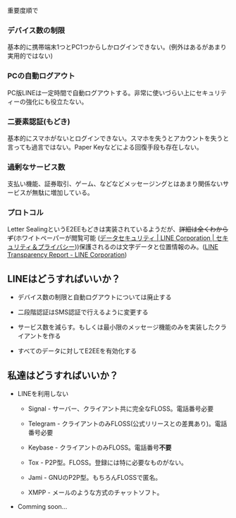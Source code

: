 重要度順で

### デバイス数の制限

基本的に携帯端末1つとPC1つからしかログインできない。(例外はあるがあまり実用的ではない)

### PCの自動ログアウト

PC版LINEは一定時間で自動ログアウトする。非常に使いづらい上にセキュリティーの強化にも役立たない。

### 二要素認証(もどき)

基本的にスマホがないとログインできない。スマホを失うとアカウントを失うと言っても過言ではない。Paper Keyなどによる回復手段も存在しない。

### 過剰なサービス数

支払い機能、証券取引、ゲーム、などなどメッセージングとはあまり関係ないサービスが無駄に増加している。

### プロトコル

Letter SealingというE2EEもどきは実装されているようだが、~~詳細は全くわからず~~(ホワイトペーパーが閲覧可能 ([データセキュリティ | LINE Corporation | セキュリティ＆プライバシー](https://linecorp.com/ja/security/article/110)))保護されるのは文字データと位置情報のみ。([LINE Transparency Report - LINE Corporation](https://linecorp.com/ja/security/encryption/2019h1))

## LINEはどうすればいいか？

- デバイス数の制限と自動ログアウトについては廃止する

- 二段階認証はSMS認証で行えるように変更する

- サービス数を減らす。もしくは最小限のメッセージ機能のみを実装したクライアントを作る

- すべてのデータに対してE2EEを有効化する

## 私達はどうすればいいか？

- LINEを利用しない
  
  - Signal - サーバー、クライアント共に完全なFLOSS。電話番号必要
  
  - Telegram - クライアントのみFLOSS(公式リリースとの差異あり)。電話番号必要
  
  - Keybase - クライアントのみFLOSS。電話番号**不要**
  
  - Tox - P2P型。FLOSS。登録には特に必要なものがない。
  
  - Jami - GNUのP2P型。もちろんFLOSSで匿名。
  
  - XMPP - メールのような方式のチャットソフト。

- Comming soon…


